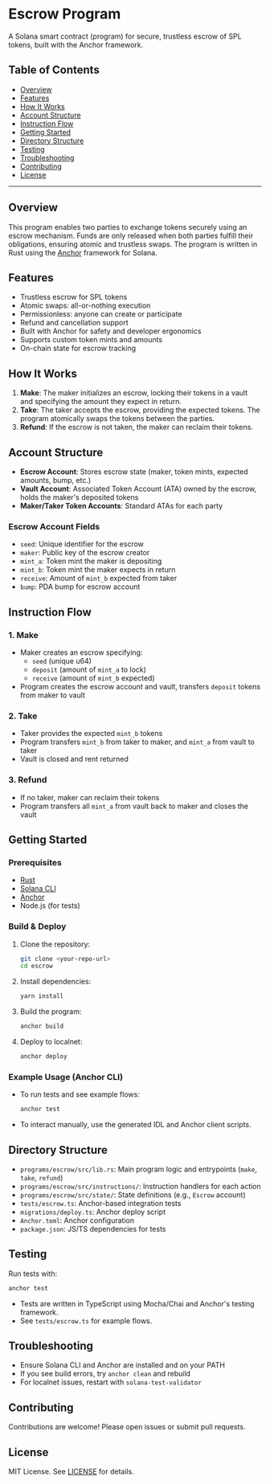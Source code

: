 # Escrow Program

A Solana smart contract (program) for secure, trustless escrow of SPL tokens, built with the Anchor framework.

## Table of Contents
- [Overview](#overview)
- [Features](#features)
- [How It Works](#how-it-works)
- [Account Structure](#account-structure)
- [Instruction Flow](#instruction-flow)
- [Getting Started](#getting-started)
- [Directory Structure](#directory-structure)
- [Testing](#testing)
- [Troubleshooting](#troubleshooting)
- [Contributing](#contributing)
- [License](#license)

---

## Overview
This program enables two parties to exchange tokens securely using an escrow mechanism. Funds are only released when both parties fulfill their obligations, ensuring atomic and trustless swaps. The program is written in Rust using the [Anchor](https://book.anchor-lang.com/) framework for Solana.

## Features
- Trustless escrow for SPL tokens
- Atomic swaps: all-or-nothing execution
- Permissionless: anyone can create or participate
- Refund and cancellation support
- Built with Anchor for safety and developer ergonomics
- Supports custom token mints and amounts
- On-chain state for escrow tracking

## How It Works
1. **Make**: The maker initializes an escrow, locking their tokens in a vault and specifying the amount they expect in return.
2. **Take**: The taker accepts the escrow, providing the expected tokens. The program atomically swaps the tokens between the parties.
3. **Refund**: If the escrow is not taken, the maker can reclaim their tokens.

## Account Structure
- **Escrow Account**: Stores escrow state (maker, token mints, expected amounts, bump, etc.)
- **Vault Account**: Associated Token Account (ATA) owned by the escrow, holds the maker's deposited tokens
- **Maker/Taker Token Accounts**: Standard ATAs for each party

### Escrow Account Fields
- `seed`: Unique identifier for the escrow
- `maker`: Public key of the escrow creator
- `mint_a`: Token mint the maker is depositing
- `mint_b`: Token mint the maker expects in return
- `receive`: Amount of `mint_b` expected from taker
- `bump`: PDA bump for escrow account

## Instruction Flow
### 1. Make
- Maker creates an escrow specifying:
  - `seed` (unique u64)
  - `deposit` (amount of `mint_a` to lock)
  - `receive` (amount of `mint_b` expected)
- Program creates the escrow account and vault, transfers `deposit` tokens from maker to vault

### 2. Take
- Taker provides the expected `mint_b` tokens
- Program transfers `mint_b` from taker to maker, and `mint_a` from vault to taker
- Vault is closed and rent returned

### 3. Refund
- If no taker, maker can reclaim their tokens
- Program transfers all `mint_a` from vault back to maker and closes the vault

## Getting Started

### Prerequisites
- [Rust](https://www.rust-lang.org/tools/install)
- [Solana CLI](https://docs.solana.com/cli/install-solana-cli-tools)
- [Anchor](https://book.anchor-lang.com/chapter_1/installation.html)
- Node.js (for tests)

### Build & Deploy
1. Clone the repository:
   ```sh
   git clone <your-repo-url>
   cd escrow
   ```
2. Install dependencies:
   ```sh
   yarn install
   ```
3. Build the program:
   ```sh
   anchor build
   ```
4. Deploy to localnet:
   ```sh
   anchor deploy
   ```

### Example Usage (Anchor CLI)
- To run tests and see example flows:
  ```sh
  anchor test
  ```
- To interact manually, use the generated IDL and Anchor client scripts.

## Directory Structure
- `programs/escrow/src/lib.rs`: Main program logic and entrypoints (`make`, `take`, `refund`)
- `programs/escrow/src/instructions/`: Instruction handlers for each action
- `programs/escrow/src/state/`: State definitions (e.g., `Escrow` account)
- `tests/escrow.ts`: Anchor-based integration tests
- `migrations/deploy.ts`: Anchor deploy script
- `Anchor.toml`: Anchor configuration
- `package.json`: JS/TS dependencies for tests

## Testing
Run tests with:
```sh
anchor test
```

- Tests are written in TypeScript using Mocha/Chai and Anchor's testing framework.
- See `tests/escrow.ts` for example flows.

## Troubleshooting
- Ensure Solana CLI and Anchor are installed and on your PATH
- If you see build errors, try `anchor clean` and rebuild
- For localnet issues, restart with `solana-test-validator`

## Contributing
Contributions are welcome! Please open issues or submit pull requests.

## License
MIT License. See [LICENSE](LICENSE) for details.
